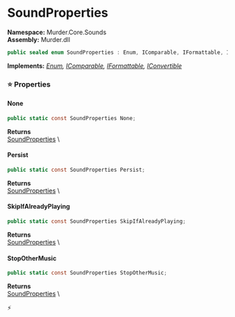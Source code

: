 # SoundProperties

**Namespace:** Murder.Core.Sounds \
**Assembly:** Murder.dll

```csharp
public sealed enum SoundProperties : Enum, IComparable, IFormattable, IConvertible
```

**Implements:** _[Enum](https://learn.microsoft.com/en-us/dotnet/api/System.Enum?view=net-7.0), [IComparable](https://learn.microsoft.com/en-us/dotnet/api/System.IComparable?view=net-7.0), [IFormattable](https://learn.microsoft.com/en-us/dotnet/api/System.IFormattable?view=net-7.0), [IConvertible](https://learn.microsoft.com/en-us/dotnet/api/System.IConvertible?view=net-7.0)_

### ⭐ Properties
#### None
```csharp
public static const SoundProperties None;
```

**Returns** \
[SoundProperties](../..//Murder/Core/Sounds/SoundProperties.html) \
#### Persist
```csharp
public static const SoundProperties Persist;
```

**Returns** \
[SoundProperties](../..//Murder/Core/Sounds/SoundProperties.html) \
#### SkipIfAlreadyPlaying
```csharp
public static const SoundProperties SkipIfAlreadyPlaying;
```

**Returns** \
[SoundProperties](../..//Murder/Core/Sounds/SoundProperties.html) \
#### StopOtherMusic
```csharp
public static const SoundProperties StopOtherMusic;
```

**Returns** \
[SoundProperties](../..//Murder/Core/Sounds/SoundProperties.html) \


⚡